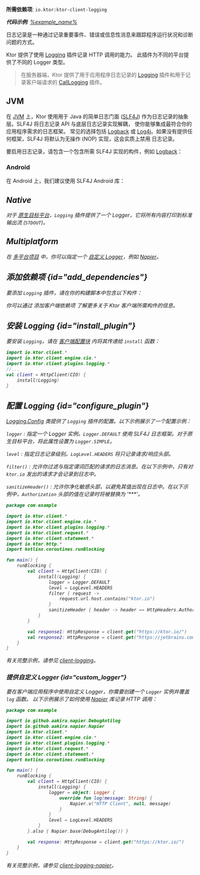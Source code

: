 [//]: # (title: Ktor 客户端中的日志记录)

<show-structure for="chapter" depth="2"/>
<primary-label ref="client-plugin"/>

<tldr>
<p>
<b>所需依赖项</b>: <code>io.ktor:ktor-client-logging</code>
</p>
<var name="example_name" value="client-logging"/>
<p>
    <b>代码示例</b>:
    <a href="https://github.com/ktorio/ktor-documentation/tree/%ktor_version%/codeSnippets/snippets/%example_name%">
        %example_name%
    </a>
</p>
</tldr>

日志记录是一种通过记录重要事件、错误或信息性消息来跟踪程序运行状况和诊断问题的方式。

Ktor 提供了使用 [Logging](https://api.ktor.io/ktor-client/ktor-client-plugins/ktor-client-logging/io.ktor.client.plugins.logging/-logging) 插件记录 HTTP 调用的能力。
此插件为不同的平台提供了不同的 Logger 类型。

> 在服务器端，Ktor 提供了用于应用程序日志记录的 [Logging](server-logging.md) 插件和用于记录客户端请求的 [CallLogging](server-call-logging.md) 插件。

## JVM

<snippet id="jvm-logging">
  <p>
    在 <a href="#jvm">JVM</a> 上，Ktor 使用用于 Java 的简单日志门面
    (<a href="http://www.slf4j.org/">SLF4J</a>) 作为日志记录的抽象层。SLF4J 将日志记录 API 与底层日志记录实现解耦，
    使你能够集成最符合你的应用程序需求的日志框架。
    常见的选择包括 <a href="https://logback.qos.ch/">Logback</a> 或
    <a href="https://logging.apache.org/log4j">Log4j</a>。如果没有提供任何框架，SLF4J 将默认为无操作 (NOP) 实现，这会实质上禁用
    日志记录。
  </p>

  <p>
    要启用日志记录，请包含一个包含所需 SLF4J 实现的构件，例如 <a href="https://logback.qos.ch/">Logback</a>：
  </p>
  <var name="group_id" value="ch.qos.logback"/>
  <var name="artifact_name" value="logback-classic"/>
  <var name="version" value="logback_version"/>
  <Tabs group="languages">
      <TabItem title="Gradle (Kotlin)" group-key="kotlin">
          <code-block lang="Kotlin" code="              implementation(&quot;%group_id%:%artifact_name%:$%version%&quot;)"/>
      </TabItem>
      <TabItem title="Gradle (Groovy)" group-key="groovy">
          <code-block lang="Groovy" code="              implementation &quot;%group_id%:%artifact_name%:$%version%&quot;"/>
      </TabItem>
      <TabItem title="Maven" group-key="maven">
          <code-block lang="XML" code="              &lt;dependency&gt;&#10;                  &lt;groupId&gt;%group_id%&lt;/groupId&gt;&#10;                  &lt;artifactId&gt;%artifact_name%&lt;/artifactId&gt;&#10;                  &lt;version&gt;${%version%}&lt;/version&gt;&#10;              &lt;/dependency&gt;"/>
      </TabItem>
  </Tabs>
</snippet>

### Android

<p>
    在 Android 上，我们建议使用 SLF4J Android 库：
</p>
 <var name="group_id" value="org.slf4j"/>
  <var name="artifact_name" value="slf4j-android"/>
  <var name="version" value="slf4j_version"/>
<Tabs group="languages">
    <TabItem title="Gradle (Kotlin)" group-key="kotlin">
        <code-block lang="Kotlin" code="            implementation(&quot;%group_id%:%artifact_name%:$%version%&quot;)"/>
    </TabItem>
    <TabItem title="Gradle (Groovy)" group-key="groovy">
        <code-block lang="Groovy" code="            implementation &quot;%group_id%:%artifact_name%:$%version%&quot;"/>
    </TabItem>
</Tabs>

## Native

对于 [原生目标平台](client-engines.md#native)，`Logging` 插件提供了一个 Logger，它将所有内容打印到标准输出流 (`STDOUT`)。

## Multiplatform

在 [多平台项目](client-create-multiplatform-application.md) 中，你可以指定一个 [自定义 Logger](#custom_logger)，例如 [Napier](https://github.com/AAkira/Napier)。

## 添加依赖项 {id="add_dependencies"}

要添加 `Logging` 插件，请在你的构建脚本中包含以下构件：

  <var name="artifact_name" value="ktor-client-logging"/>
  <Tabs group="languages">
      <TabItem title="Gradle (Kotlin)" group-key="kotlin">
          <code-block lang="Kotlin" code="              implementation(&quot;io.ktor:%artifact_name%:$ktor_version&quot;)"/>
      </TabItem>
      <TabItem title="Gradle (Groovy)" group-key="groovy">
          <code-block lang="Groovy" code="              implementation &quot;io.ktor:%artifact_name%:$ktor_version&quot;"/>
      </TabItem>
      <TabItem title="Maven" group-key="maven">
          <code-block lang="XML" code="              &lt;dependency&gt;&#10;                  &lt;groupId&gt;io.ktor&lt;/groupId&gt;&#10;                  &lt;artifactId&gt;%artifact_name%-jvm&lt;/artifactId&gt;&#10;                  &lt;version&gt;${ktor_version}&lt;/version&gt;&#10;              &lt;/dependency&gt;"/>
      </TabItem>
  </Tabs>
  <p>
      你可以通过 <Links href="/ktor/client-dependencies" summary="了解如何向现有项目添加客户端依赖项。">添加客户端依赖项</Links> 了解更多关于 Ktor 客户端所需构件的信息。
  </p>

## 安装 Logging {id="install_plugin"}

要安装 `Logging`，请在 [客户端配置块](client-create-and-configure.md#configure-client) 内将其传递给 `install` 函数：

```kotlin
import io.ktor.client.*
import io.ktor.client.engine.cio.*
import io.ktor.client.plugins.logging.*
//...
val client = HttpClient(CIO) {
    install(Logging)
}
```

## 配置 Logging {id="configure_plugin"}

[Logging.Config](https://api.ktor.io/ktor-client/ktor-client-plugins/ktor-client-logging/io.ktor.client.plugins.logging/-logging-config) 类提供了 `Logging` 插件的配置。以下示例展示了一个配置示例：

`logger`
: 指定一个 Logger 实例。`Logger.DEFAULT` 使用 SLF4J 日志框架。对于原生目标平台，将此属性设置为 `Logger.SIMPLE`。

`level`
: 指定日志记录级别。`LogLevel.HEADERS` 将只记录请求/响应头部。

`filter()`
: 允许你过滤与指定谓词匹配的请求的日志消息。在以下示例中，只有对 `ktor.io` 发出的请求才会记录到日志中。

`sanitizeHeader()`
: 允许你净化敏感头部，以避免其值出现在日志中。在以下示例中，`Authorization` 头部的值在记录时将被替换为 '***'。

```kotlin
package com.example

import io.ktor.client.*
import io.ktor.client.engine.cio.*
import io.ktor.client.plugins.logging.*
import io.ktor.client.request.*
import io.ktor.client.statement.*
import io.ktor.http.*
import kotlinx.coroutines.runBlocking

fun main() {
    runBlocking {
        val client = HttpClient(CIO) {
            install(Logging) {
                logger = Logger.DEFAULT
                level = LogLevel.HEADERS
                filter { request ->
                    request.url.host.contains("ktor.io")
                }
                sanitizeHeader { header -> header == HttpHeaders.Authorization }
            }
        }

        val response1: HttpResponse = client.get("https://ktor.io/")
        val response2: HttpResponse = client.get("https://jetbrains.com/")
    }
}
```

有关完整示例，请参见 [client-logging](https://github.com/ktorio/ktor-documentation/tree/%ktor_version%/codeSnippets/snippets/client-logging)。

### 提供自定义 Logger {id="custom_logger"}

要在客户端应用程序中使用自定义 Logger，你需要创建一个 `Logger` 实例并覆盖 `log` 函数。
以下示例展示了如何使用 [Napier](https://github.com/AAkira/Napier) 库记录 HTTP 调用：

```kotlin
package com.example

import io.github.aakira.napier.DebugAntilog
import io.github.aakira.napier.Napier
import io.ktor.client.*
import io.ktor.client.engine.cio.*
import io.ktor.client.plugins.logging.*
import io.ktor.client.request.*
import io.ktor.client.statement.*
import kotlinx.coroutines.runBlocking

fun main() {
    runBlocking {
        val client = HttpClient(CIO) {
            install(Logging) {
                logger = object: Logger {
                    override fun log(message: String) {
                        Napier.v("HTTP Client", null, message)
                    }
                }
                level = LogLevel.HEADERS
            }
        }.also { Napier.base(DebugAntilog()) }

        val response: HttpResponse = client.get("https://ktor.io/")
    }
}

```

有关完整示例，请参见 [client-logging-napier](https://github.com/ktorio/ktor-documentation/tree/%ktor_version%/codeSnippets/snippets/client-logging-napier)。